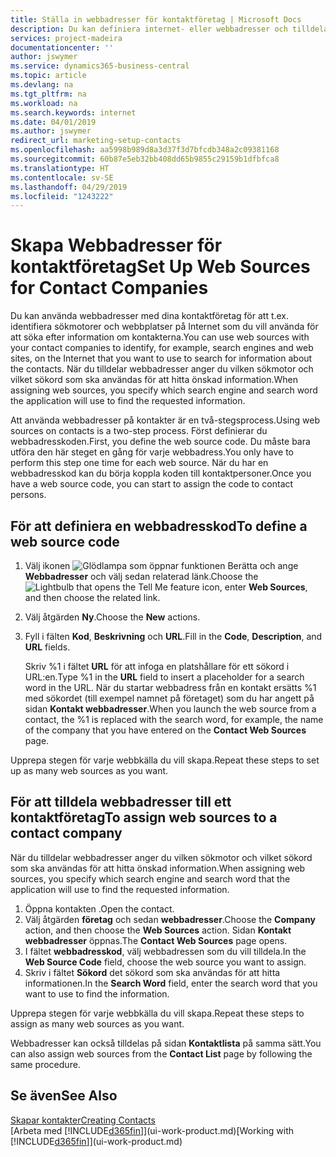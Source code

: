 ```yaml
---
title: Ställa in webbadresser för kontaktföretag | Microsoft Docs
description: Du kan definiera internet- eller webbadresser och tilldela dem till ett företag för att identifiera hur du vill söka efter information om kontakterna.
services: project-madeira
documentationcenter: ''
author: jswymer
ms.service: dynamics365-business-central
ms.topic: article
ms.devlang: na
ms.tgt_pltfrm: na
ms.workload: na
ms.search.keywords: internet
ms.date: 04/01/2019
ms.author: jswymer
redirect_url: marketing-setup-contacts
ms.openlocfilehash: aa5998b989d8a3d37f3d7bfcdb348a2c09381168
ms.sourcegitcommit: 60b87e5eb32bb408dd65b9855c29159b1dfbfca8
ms.translationtype: HT
ms.contentlocale: sv-SE
ms.lasthandoff: 04/29/2019
ms.locfileid: "1243222"
---
```

# <a name="set-up-web-sources-for-contact-companies"></a><span data-ttu-id="d55ae-103">Skapa Webbadresser för kontaktföretag</span><span class="sxs-lookup"><span data-stu-id="d55ae-103">Set Up Web Sources for Contact Companies</span></span>
<span data-ttu-id="d55ae-104">Du kan använda webbadresser med dina kontaktföretag för att t.ex. identifiera sökmotorer och webbplatser på Internet som du vill använda för att söka efter information om kontakterna.</span><span class="sxs-lookup"><span data-stu-id="d55ae-104">You can use web sources with your contact companies to identify, for example, search engines and web sites, on the Internet that you want to use to search for information about the contacts.</span></span> <span data-ttu-id="d55ae-105">När du tilldelar webbadresser anger du vilken sökmotor och vilket sökord som ska användas för att hitta önskad information.</span><span class="sxs-lookup"><span data-stu-id="d55ae-105">When assigning web sources, you specify which search engine and search word the application will use to find the requested information.</span></span>

<span data-ttu-id="d55ae-106">Att använda webbadresser på kontakter är en två-stegsprocess.</span><span class="sxs-lookup"><span data-stu-id="d55ae-106">Using web sources on contacts is a two-step process.</span></span> <span data-ttu-id="d55ae-107">Först definierar du webbadresskoden.</span><span class="sxs-lookup"><span data-stu-id="d55ae-107">First, you define the web source code.</span></span> <span data-ttu-id="d55ae-108">Du måste bara utföra den här steget en gång för varje webbadress.</span><span class="sxs-lookup"><span data-stu-id="d55ae-108">You only have to perform this step one time for each web source.</span></span> <span data-ttu-id="d55ae-109">När du har en webbadresskod kan du börja koppla koden till kontaktpersoner.</span><span class="sxs-lookup"><span data-stu-id="d55ae-109">Once you have a web source code, you can start to assign the code to contact persons.</span></span>

## <a name="to-define-a-web-source-code"></a><span data-ttu-id="d55ae-110">För att definiera en webbadresskod</span><span class="sxs-lookup"><span data-stu-id="d55ae-110">To define a web source code</span></span>
1. <span data-ttu-id="d55ae-111">Välj ikonen ![Glödlampa som öppnar funktionen Berätta](media/ui-search/search_small.png "Berätta vad du vill göra") och ange **Webbadresser** och välj sedan relaterad länk.</span><span class="sxs-lookup"><span data-stu-id="d55ae-111">Choose the ![Lightbulb that opens the Tell Me feature](media/ui-search/search_small.png "Tell me what you want to do") icon, enter **Web Sources**, and then choose the related link.</span></span>
2. <span data-ttu-id="d55ae-112">Välj åtgärden **Ny**.</span><span class="sxs-lookup"><span data-stu-id="d55ae-112">Choose the **New** actions.</span></span>
3. <span data-ttu-id="d55ae-113">Fyll i fälten **Kod**, **Beskrivning** och **URL**.</span><span class="sxs-lookup"><span data-stu-id="d55ae-113">Fill in the **Code**, **Description**, and **URL** fields.</span></span>

    <span data-ttu-id="d55ae-114">Skriv %1 i fältet **URL** för att infoga en platshållare för ett sökord i URL:en.</span><span class="sxs-lookup"><span data-stu-id="d55ae-114">Type %1 in the **URL** field to insert a placeholder for a search word in the URL.</span></span> <span data-ttu-id="d55ae-115">När du startar webbadress från en kontakt ersätts %1 med sökordet (till exempel namnet på företaget) som du har angett på sidan **Kontakt webbadresser**.</span><span class="sxs-lookup"><span data-stu-id="d55ae-115">When you launch the web source from a contact, the %1 is replaced with the search word, for example, the name of the company that you have entered on the **Contact Web Sources** page.</span></span>

<span data-ttu-id="d55ae-116">Upprepa stegen för varje webbkälla du vill skapa.</span><span class="sxs-lookup"><span data-stu-id="d55ae-116">Repeat these steps to set up as many web sources as you want.</span></span>

## <a name="to-assign-web-sources-to-a-contact-company"></a><span data-ttu-id="d55ae-117">För att tilldela webbadresser till ett kontaktföretag</span><span class="sxs-lookup"><span data-stu-id="d55ae-117">To assign web sources to a contact company</span></span>
<span data-ttu-id="d55ae-118">När du tilldelar webbadresser anger du vilken sökmotor och vilket sökord som ska användas för att hitta önskad information.</span><span class="sxs-lookup"><span data-stu-id="d55ae-118">When assigning web sources, you specify which search engine and search word that the application will use to find the requested information.</span></span>

1. <span data-ttu-id="d55ae-119">Öppna kontakten .</span><span class="sxs-lookup"><span data-stu-id="d55ae-119">Open the contact.</span></span>
2. <span data-ttu-id="d55ae-120">Välj åtgärden **företag** och sedan **webbadresser**.</span><span class="sxs-lookup"><span data-stu-id="d55ae-120">Choose the **Company** action, and then choose the **Web Sources** action.</span></span> <span data-ttu-id="d55ae-121">Sidan **Kontakt webbadresser** öppnas.</span><span class="sxs-lookup"><span data-stu-id="d55ae-121">The **Contact Web Sources** page opens.</span></span>
3. <span data-ttu-id="d55ae-122">I fältet **webbadresskod**, välj webbadressen som du vill tilldela.</span><span class="sxs-lookup"><span data-stu-id="d55ae-122">In the **Web Source Code** field, choose the web source you want to assign.</span></span>
4. <span data-ttu-id="d55ae-123">Skriv i fältet **Sökord** det sökord som ska användas för att hitta informationen.</span><span class="sxs-lookup"><span data-stu-id="d55ae-123">In the **Search Word** field, enter the search word that you want to use to find the information.</span></span>

<span data-ttu-id="d55ae-124">Upprepa stegen för varje webbkälla du vill skapa.</span><span class="sxs-lookup"><span data-stu-id="d55ae-124">Repeat these steps to assign as many web sources as you want.</span></span>

<span data-ttu-id="d55ae-125">Webbadresser kan också tilldelas på sidan **Kontaktlista** på samma sätt.</span><span class="sxs-lookup"><span data-stu-id="d55ae-125">You can also assign web sources from the **Contact List** page by following the same procedure.</span></span>

## <a name="see-also"></a><span data-ttu-id="d55ae-126">Se även</span><span class="sxs-lookup"><span data-stu-id="d55ae-126">See Also</span></span>
[<span data-ttu-id="d55ae-127">Skapar kontakter</span><span class="sxs-lookup"><span data-stu-id="d55ae-127">Creating Contacts</span></span>](marketing-create-contact-companies.md)  
<span data-ttu-id="d55ae-128">[Arbeta med [!INCLUDE[d365fin](includes/d365fin_md.md)]](ui-work-product.md)</span><span class="sxs-lookup"><span data-stu-id="d55ae-128">[Working with [!INCLUDE[d365fin](includes/d365fin_md.md)]](ui-work-product.md)</span></span>
